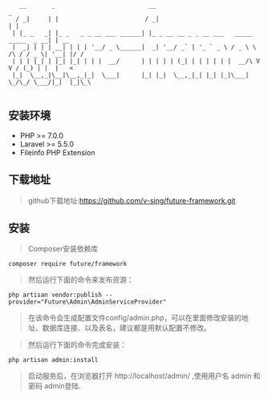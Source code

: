 
``````
   __       _                          __                                             _    
  / _|     | |                        / _|                                           | |   
 | |_ _   _| |_ _   _ _ __ ___ ______| |_ _ __ __ _ _ __ ___   _____      _____  _ __| | __
 |  _| | | | __| | | | '__/ _ \______|  _| '__/ _` | '_ ` _ \ / _ \ \ /\ / / _ \| '__| |/ /
 | | | |_| | |_| |_| | | |  __/      | | | | | (_| | | | | | |  __/\ V  V / (_) | |  |   < 
 |_|  \__,_|\__|\__,_|_|  \___|      |_| |_|  \__,_|_| |_| |_|\___| \_/\_/ \___/|_|  |_|\_\
                                                                                                    
``````
安装环境
--

 - PHP >= 7.0.0
 - Laravel >= 5.5.0
 - Fileinfo PHP Extension
 
下载地址
-------
>github下载地址:https://github.com/v-sing/future-framework.git

安装
----
>Composer安装依赖库
````
composer require future/framework
````
>然后运行下面的命令来发布资源：
````
php artisan vendor:publish --provider="Future\Admin\AdminServiceProvider"
````
>在该命令会生成配置文件config/admin.php，可以在里面修改安装的地址、数据库连接、以及表名，建议都是用默认配置不修改。

>然后运行下面的命令完成安装：
````
php artisan admin:install
````
>启动服务后，在浏览器打开 http://localhost/admin/ ,使用用户名 admin 和密码 admin登陆.